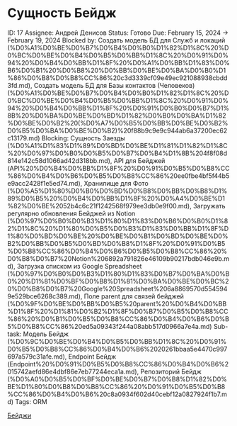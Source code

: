 # Сущность Бейдж

ID: 17
Assignee: Андрей Денисов
Status: Готово
Due: February 15, 2024 → February 19, 2024
Blocked by: Создать модель БД для Служб и локаций (%D0%A1%D0%BE%D0%B7%D0%B4%D0%B0%D1%82%D1%8C%20%D0%BC%D0%BE%D0%B4%D0%B5%D0%BB%D1%8C%20%D0%91%D0%94%20%D0%B4%D0%BB%D1%8F%20%D0%A1%D0%BB%D1%83%D0%B6%D0%B1%20%D0%B8%20%D0%BB%D0%BE%D0%BA%D0%B0%D1%86%D0%B8%D0%B8%CC%86%20c3d3339cf09e49ec921088938cbdd3fd.md), Создать модель БД для Базы контактов (Человеков) (%D0%A1%D0%BE%D0%B7%D0%B4%D0%B0%D1%82%D1%8C%20%D0%BC%D0%BE%D0%B4%D0%B5%D0%BB%D1%8C%20%D0%91%D0%94%20%D0%B4%D0%BB%D1%8F%20%D0%91%D0%B0%D0%B7%D1%8B%20%D0%BA%D0%BE%D0%BD%D1%82%D0%B0%D0%BA%D1%82%D0%BE%D0%B2%20(%D0%A7%D0%B5%D0%BB%D0%BE%D0%B2%D0%B5%D0%BA%D0%BE%D0%B2)%20f88b9c9e9c944ab6a37200ec62c13179.md)
Blocking: Сущность Заезды (%D0%A1%D1%83%D1%89%D0%BD%D0%BE%D1%81%D1%82%D1%8C%20%D0%97%D0%B0%D0%B5%D0%B7%D0%B4%D1%8B%204f8f08d814e142c58d1066ad42d318bb.md), API для Бейджей (API%20%D0%B4%D0%BB%D1%8F%20%D0%91%D0%B5%D0%B8%CC%86%D0%B4%D0%B6%D0%B5%D0%B8%CC%86%20ee0fbe4bf5f44b5e9acc2428f1e5ed74.md), Хранилище для Фото (%D0%A5%D1%80%D0%B0%D0%BD%D0%B8%D0%BB%D0%B8%D1%89%D0%B5%20%D0%B4%D0%BB%D1%8F%20%D0%A4%D0%BE%D1%82%D0%BE%2052b4c6c21f1242568f979ee3db0e9f00.md), Загружать регулярно обновления Бейджей из Notion (%D0%97%D0%B0%D0%B3%D1%80%D1%83%D0%B6%D0%B0%D1%82%D1%8C%20%D1%80%D0%B5%D0%B3%D1%83%D0%BB%D1%8F%D1%80%D0%BD%D0%BE%20%D0%BE%D0%B1%D0%BD%D0%BE%D0%B2%D0%BB%D0%B5%D0%BD%D0%B8%D1%8F%20%D0%91%D0%B5%D0%B8%CC%86%D0%B4%D0%B6%D0%B5%D0%B8%CC%86%20%D0%B8%D0%B7%20Notion%206892a791826e46109b90217bdb046e9b.md), Загрузка списком из Google Spreadsheet (%D0%97%D0%B0%D0%B3%D1%80%D1%83%D0%B7%D0%BA%D0%B0%20%D1%81%D0%BF%D0%B8%D1%81%D0%BA%D0%BE%D0%BC%20%D0%B8%D0%B7%20Google%20Spreadsheet%206a8869570d5545949e529bce6268c389.md), Поле parent для связей бейджей (%D0%9F%D0%BE%D0%BB%D0%B5%20parent%20%D0%B4%D0%BB%D1%8F%20%D1%81%D0%B2%D1%8F%D0%B7%D0%B5%D0%B8%CC%86%20%D0%B1%D0%B5%D0%B8%CC%86%D0%B4%D0%B6%D0%B5%D0%B8%CC%86%20ed5a09343f244a08abb517d0966a7e4a.md)
Sub-task: Модель Бейдж (%D0%9C%D0%BE%D0%B4%D0%B5%D0%BB%D1%8C%20%D0%91%D0%B5%D0%B8%CC%86%D0%B4%D0%B6%2020261bbaa5e4470c997697a579c31afe.md), Endpoint Бейдж (Endpoint%20%D0%91%D0%B5%D0%B8%CC%86%D0%B4%D0%B6%2015742aefd86e4dbf86e7eb77244eca1a.md), Репозиторий Бейдж (%D0%A0%D0%B5%D0%BF%D0%BE%D0%B7%D0%B8%D1%82%D0%BE%D1%80%D0%B8%D0%B8%CC%86%20%D0%91%D0%B5%D0%B8%CC%86%D0%B4%D0%B6%20c8a0934f602d40cebf12a0827924f1b7.md)
Tags: ORM

[Бейджи](../%D0%90%D1%80%D1%85%D0%B8%D1%82%D0%B5%D0%BA%D1%82%D1%83%D1%80%D0%B0%20%D0%91%D0%B5%D1%81%D1%81%D0%BE%D0%BD%D0%BD%D0%BE%D0%B3%D0%BE%20IT%209ccb3d2f73fd4f46a9967a8051404fea/%D0%A6%D0%B5%D0%BB%D0%B5%D0%B2%D0%B0%D1%8F%20%D1%81%D1%82%D1%80%D1%83%D0%BA%D1%82%D1%83%D1%80%D0%B0%20%D0%B4%D0%B0%D0%BD%D0%BD%D1%8B%D1%85%20f87aeea754f6479aa2352d50a0878e5e.md)